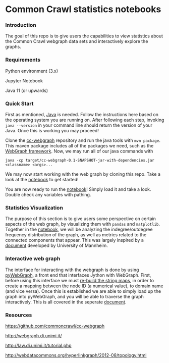 # Common Crawl statistics notebooks

### Introduction

The goal of this repo is to give users the capabilities to view statistics about the Common Crawl webgraph data sets and interactively explore the graphs.

### Requirements

Python environment (3.x)

Jupyter Notebook

Java 11 (or upwards)

### Quick Start

First as mentioned, [Java](https://www3.ntu.edu.sg/home/ehchua/programming/howto/JDK_Howto.html#zz-6.) is needed. Follow the instructions here based on the operating system you are running on. After following each step, invoking `java --version` in your command line should return the version of your Java. Once this is working you may proceed!


Clone the [cc-webgraph](https://github.com/commoncrawl/cc-webgraph) repository and run the java tools with `mvn package`. This maven package includes all of the packages we need, such as the [WebGraph framework](http://webgraph.di.unimi.it/). Now, we may run all of our java commands with 

```
java -cp target/cc-webgraph-0.1-SNAPSHOT-jar-with-dependencies.jar <classname> <args>...
```

We may now start working with the web graph by cloning this repo. Take a look at the [notebook](topology_stats.ipynb) to get started!

You are now ready to run the [notebook](topology_stats.ipynb)! Simply load it and take a look. Double check any variables with pathing.


### Statistics Visualization

The purpose of this section is to give users some perspective on certain aspects of the web graph, by visualizing them with `pandas` and `matplotlib`. Together in the [notebook](topology_stats.ipynb), we will be analyzing the indegree/outdegree frequency distribution of the graph, as well as metrics related to the connected components that appear. This was largely inspired by a [document](http://webdatacommons.org/hyperlinkgraph/2012-08/topology.html) developed by University of Mannheim.

### Interactive web graph

The interface for interacting with the webgraph is done by using [pyWebGraph](https://pythonhosted.org/pyWebGraph), a front end that interfaces Jython with WebGraph. First, before using this interface we must [re-build the string maps](http://law.di.unimi.it/tutorial.php), in order to create a mapping between the node ID (a numerical value), to domain name (and vice versa). Once this is established we are able to simply load up the graph into pyWebGraph, and you will be able to traverse the graph interactively. This is all covered in the seperate [document](interactive_webgraph.md).

### Resources
https://github.com/commoncrawl/cc-webgraph

http://webgraph.di.unimi.it/

http://law.di.unimi.it/tutorial.php

http://webdatacommons.org/hyperlinkgraph/2012-08/topology.html

